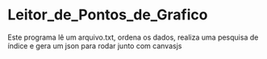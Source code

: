 # Leitor_de_Pontos_de_Grafico
Este programa lê um arquivo.txt, ordena os dados, realiza uma pesquisa de índice e gera um json para rodar junto com canvasjs

